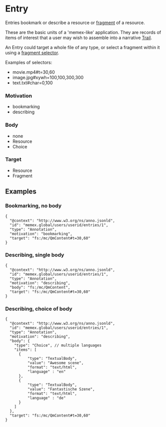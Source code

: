 
# Entry

Entries bookmark or describe a resource or [fragment](https://www.w3.org/TR/annotation-model/#fragment-selector) of a resource.

These are the basic units of a 'memex-like' application. They are records of items of interest that a user may wish to assemble into a narrative [Trail](Trail.md).

An Entry could target a whole file of any type, or select a fragment within it using a [fragment selector](https://www.w3.org/TR/annotation-model/#fragment-selector).

Examples of selectors:

- movie.mp4#t=30,60
- image.jpg#xywh=100,100,300,300
- text.txt#char=0,100

### Motivation
- bookmarking
- describing

### Body
- none
- Resource
- Choice

### Target
- Resource
- Fragment

## Examples

### Bookmarking, no body

```
{
  "@context": "http://www.w3.org/ns/anno.jsonld",
  "id": "memex.global/users/userid/entries/1",
  "type": "Annotation",
  "motivation": "bookmarking",
  "target": "fs:/mc/QmContent#t=30,60"
}
```

### Describing, single body

```
{
  "@context": "http://www.w3.org/ns/anno.jsonld",
  "id": "memex.global/users/userid/entries/1",
  "type": "Annotation",
  "motivation": "describing",
  "body": "fs:/mc/QmContent",
  "target": "fs:/mc/QmContent#t=30,60"
}
```

### Describing, choice of body

```
{
  "@context": "http://www.w3.org/ns/anno.jsonld",
  "id": "memex.global/users/userid/entries/1",
  "type": "Annotation",
  "motivation": "describing",
  "body": {
    "type": "Choice", // multiple languages
    "items": [
      {
          "type": "TextualBody",
          "value": "Awesome scene",
          "format": "text/html",
          "language" : "en"
      },
      {
          "type": "TextualBody",
          "value": "Fantastische Szene",
          "format": "text/html",
          "language" : "de"
      }
    ]
  },
  "target": "fs:/mc/QmContent#t=30,60"
}
```